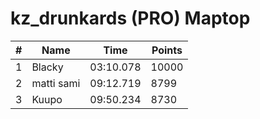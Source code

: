 # kz_drunkards (PRO) Maptop

|  # | Name | Time | Points |
|-------------- | -------------- | -------------- | -------------- | 
| 1 | Blacky | 03:10.078 | 10000 | 
| 2 | matti sami | 09:12.719 | 8799 | 
| 3 | Kuupo | 09:50.234 | 8730 | 

